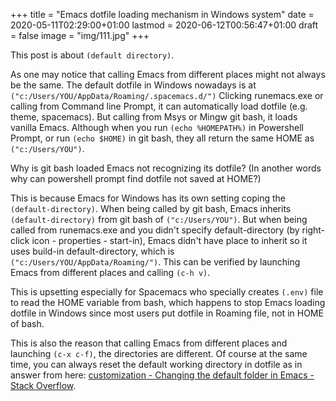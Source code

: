 +++
title = "Emacs dotfile loading mechanism in Windows system"
date = 2020-05-11T02:29:00+01:00
lastmod = 2020-06-12T00:56:47+01:00
draft = false
image = "img/111.jpg"
+++

This post is about `(default directory)`.

As one may notice that calling Emacs from different places might not always be the same. The default dotfile in Windows nowadays is at `("c:/Users/YOU/AppData/Roaming/.spacemacs.d/")` Clicking runemacs.exe or calling from Command line Prompt, it can automatically load dotfile (e.g. theme, spacemacs). But calling from Msys or Mingw git bash, it loads vanilla Emacs. Although when you run `(echo %HOMEPATH%)` in Powershell Prompt, or run `(echo $HOME)` in git bash, they all return the same HOME as `("c:/Users/YOU")`.

Why is git bash loaded Emacs not recognizing its dotfile? (In another words why can powershell prompt find dotfile not saved at HOME?)

This is because Emacs for Windows has its own setting coping the `(default-directory)`. When being called by git bash, Emacs inherits `(default-directory)` from git bash of `("c:/Users/YOU")`. But when being called from runemacs.exe and you didn't specify default-directory (by right-click icon - properties - start-in), Emacs didn't have place to inherit so it uses build-in default-directory, which is `("c:/Users/YOU/AppData/Roaming/")`. This can be verified by launching Emacs from different places and calling `(c-h v)`.

This is upsetting especially for Spacemacs who specially creates `(.env)` file to read the HOME variable from bash, which happens to stop Emacs loading dotfile in Windows since most users put dotfile in Roaming file, not in HOME of bash.

This is also the reason that calling Emacs from different places and launching `(c-x c-f)`, the directories are different. Of course at the same time, you can always reset the default working directory in dotfile as in answer from here: [customization - Changing the default folder in Emacs - Stack Overflow](https://stackoverflow.com/questions/60464/changing-the-default-folder-in-emacs).
